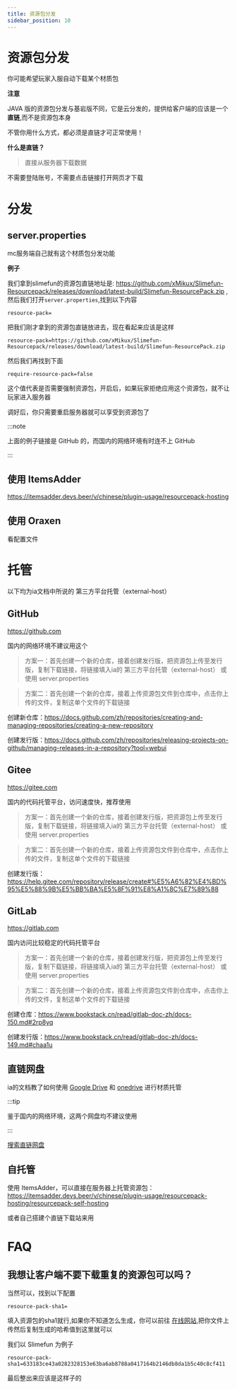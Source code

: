 ```yaml
---
title: 资源包分发
sidebar_position: 10
---
```


# 资源包分发

你可能希望玩家入服自动下载某个材质包

**注意**

JAVA 版的资源包分发与基岩版不同，它是云分发的，提供给客户端的应该是一个**直链**,而不是资源包本身

不管你用什么方式，都必须是直链才可正常使用！

**什么是直链？**

> 直接从服务器下载数据

不需要登陆账号，不需要点击链接打开网页才下载

# 分发

## server.properties

mc服务端自己就有这个材质包分发功能

**例子**

我们拿到slimefun的资源包直链地址是: https://github.com/xMikux/Slimefun-Resourcepack/releases/download/latest-build/Slimefun-ResourcePack.zip ,然后我们打开`server.properties`,找到以下内容

```
resource-pack=
```

把我们刚才拿到的资源包直链放进去，现在看起来应该是这样

```
resource-pack=https://github.com/xMikux/Slimefun-Resourcepack/releases/download/latest-build/Slimefun-ResourcePack.zip
```

然后我们再找到下面

```
require-resource-pack=false
```

这个值代表是否需要强制资源包，开启后，如果玩家拒绝应用这个资源包，就不让玩家进入服务器

调好后，你只需要重启服务器就可以享受到资源包了

:::note

上面的例子链接是 GitHub 的，而国内的网络环境有时连不上 GitHub

:::

## 使用 ItemsAdder

https://itemsadder.devs.beer/v/chinese/plugin-usage/resourcepack-hosting

## 使用 Oraxen

看配置文件

# 托管

以下均为ia文档中所说的 第三方平台托管（external-host）

## GitHub

https://github.com

国内的网络环境不建议用这个

> 方案一：首先创建一个新的仓库，接着创建发行版，把资源包上传至发行版，复制下载链接，将链接填入ia的 第三方平台托管（external-host） 或使用 server.properties

> 方案二：首先创建一个新的仓库，接着上传资源包文件到仓库中，点击你上传的文件，复制这单个文件的下载链接

创建新仓库：https://docs.github.com/zh/repositories/creating-and-managing-repositories/creating-a-new-repository

创建发行版：https://docs.github.com/zh/repositories/releasing-projects-on-github/managing-releases-in-a-repository?tool=webui

## Gitee

https://gitee.com

国内的代码托管平台，访问速度快，推荐使用

> 方案一：首先创建一个新的仓库，接着创建发行版，把资源包上传至发行版，复制下载链接，将链接填入ia的 第三方平台托管（external-host） 或使用 server.properties

> 方案二：首先创建一个新的仓库，接着上传资源包文件到仓库中，点击你上传的文件，复制这单个文件的下载链接

创建发行版：https://help.gitee.com/repository/release/create#%E5%A6%82%E4%BD%95%E5%88%9B%E5%BB%BA%E5%8F%91%E8%A1%8C%E7%89%88

## GitLab

https://gitlab.com

国内访问比较稳定的代码托管平台

> 方案一：首先创建一个新的仓库，接着创建发行版，把资源包上传至发行版，复制下载链接，将链接填入ia的 第三方平台托管（external-host） 或使用 server.properties

> 方案二：首先创建一个新的仓库，接着上传资源包文件到仓库中，点击你上传的文件，复制这单个文件的下载链接

创建仓库：https://www.bookstack.cn/read/gitlab-doc-zh/docs-150.md#2rp8yq

创建发行版：https://www.bookstack.cn/read/gitlab-doc-zh/docs-149.md#chaa1u

## 直链网盘

ia的文档教了如何使用 [Google Drive](https://itemsadder.devs.beer/v/chinese/plugin-usage/resourcepack-hosting/google-drive-1.17.1+) 和 [onedrive](https://itemsadder.devs.beer/v/chinese/plugin-usage/resourcepack-hosting/onedrive) 进行材质托管

:::tip

鉴于国内的网络环境，这两个网盘均不建议使用

:::

[搜索直链网盘](https://cn.bing.com/search?q=%E7%9B%B4%E9%93%BE%E7%BD%91%E7%9B%98)

## 自托管

使用 ItemsAdder，可以直接在服务器上托管资源包：https://itemsadder.devs.beer/v/chinese/plugin-usage/resourcepack-hosting/resourcepack-self-hosting

或者自己搭建个直链下载站来用

# FAQ

## 我想让客户端不要下载重复的资源包可以吗？

当然可以，找到以下配置

```
resource-pack-sha1=
```

填入资源包的sha1就行,如果你不知道怎么生成，你可以前往 [在线网站](https://www.strerr.com/cn/sha1_file.html),把你文件上传然后复制生成的哈希值到这里就可以

我们以 Slimefun 为例子

```
resource-pack-sha1=633183ce43a0282328153e63ba6ab8788a0417164b2146db8da1b5c40c8cf411
```

最后整出来应该是这样子的